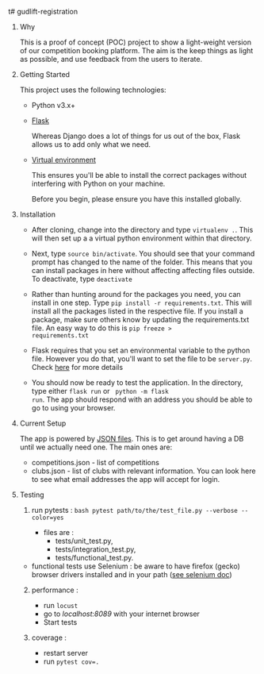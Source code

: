t# gudlift-registration

1. Why

   This is a proof of concept (POC) project to show a light-weight version of our competition booking platform. The aim
   is the keep things as light as possible, and use feedback from the users to iterate.

2. Getting Started

   This project uses the following technologies:

   * Python v3.x+

   * [Flask](https://flask.palletsprojects.com/en/1.1.x/)

     Whereas Django does a lot of things for us out of the box, Flask allows us to add only what we need.

   * [Virtual environment](https://virtualenv.pypa.io/en/stable/installation.html)

     This ensures you'll be able to install the correct packages without interfering with Python on your machine.

     Before you begin, please ensure you have this installed globally.

3. Installation

   - After cloning, change into the directory and type <code>virtualenv .</code>. This will then set up a a virtual
     python environment within that directory.

   - Next, type <code>source bin/activate</code>. You should see that your command prompt has changed to the name of
     the folder. This means that you can install packages in here without affecting affecting files outside. To
     deactivate, type <code>deactivate</code>

   - Rather than hunting around for the packages you need, you can install in one step. Type <code>pip install -r
     requirements.txt</code>. This will install all the packages listed in the respective file. If you install a
     package, make sure others know by updating the requirements.txt file. An easy way to do this is <code>pip freeze >
     requirements.txt</code>

   - Flask requires that you set an environmental variable to the python file. However you do that, you'll want to set
     the file to be <code>server.py</code>.
     Check [here](https://flask.palletsprojects.com/en/1.1.x/quickstart/#a-minimal-application) for more details

   - You should now be ready to test the application. In the directory, type either <code>flask run</code> or <code>
     python -m flask run</code>. The app should respond with an address you should be able to go to using your browser.

4. Current Setup

   The app is powered by [JSON files](https://www.tutorialspoint.com/json/json_quick_guide.htm). This is to get around
   having a DB until we actually need one. The main ones are:

   * competitions.json - list of competitions
   * clubs.json - list of clubs with relevant information. You can look here to see what email addresses the app will
     accept for login.

5. Testing

   1. run pytests :
      ```bash pytest path/to/the/test_file.py --verbose --color=yes```

      - files are :
         - tests/unit_test.py,
         - tests/integration_test.py,
         - tests/functional_test.py.

   - functional tests use Selenium :
     be aware to have firefox (gecko) browser drivers installed and in your
     path ([see selenium doc](https://selenium-python.readthedocs.io/installation.html))

   2. performance :
      - run  ```locust```
      - go to _localhost:8089_ with your internet browser
      - Start tests

   3. coverage :
      - restart server
      - run ```pytest cov=.```